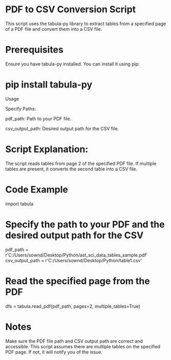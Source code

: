 # PDF to CSV Conversion Script

This script uses the tabula-py library to extract tables from a specified page of a PDF file and convert them into a CSV file.

# Prerequisites
Ensure you have tabula-py installed. You can install it using pip:

# pip install tabula-py

Usage

Specify Paths:

pdf_path: Path to your PDF file.

csv_output_path: Desired output path for the CSV file.

# Script Explanation:

The script reads tables from page 2 of the specified PDF file.
If multiple tables are present, it converts the second table into a CSV file.

# Code Example

import tabula

# Specify the path to your PDF and the desired output path for the CSV
pdf_path = r'C:/Users/sownd/Desktop/Python/ast_sci_data_tables_sample.pdf'
csv_output_path = r'C:/Users/sownd/Desktop/Python/table1.csv'

# Read the specified page from the PDF
dfs = tabula.read_pdf(pdf_path, pages=2, multiple_tables=True)

# Notes
Make sure the PDF file path and CSV output path are correct and accessible.
This script assumes there are multiple tables on the specified PDF page. If not, it will notify you of the issue.
